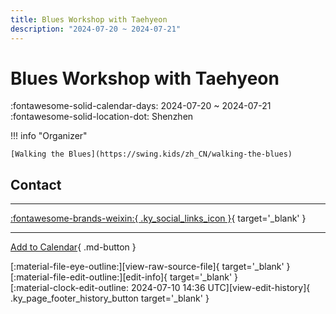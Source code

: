 ```yaml
---
title: Blues Workshop with Taehyeon
description: "2024-07-20 ~ 2024-07-21"
---
```


# Blues Workshop with Taehyeon 

:fontawesome-solid-calendar-days: 2024-07-20 ~ 2024-07-21  
:fontawesome-solid-location-dot: Shenzhen  

!!! info "Organizer"

    [Walking the Blues](https://swing.kids/zh_CN/walking-the-blues)  

## Contact


---

 [:fontawesome-brands-weixin:{ .ky_social_links_icon }](https://mp.weixin.qq.com/s/qd6VmCGYlOyJIiF1T8lQSA){ target='_blank' }

---

[Add to Calendar](https://swing.news/ics/en/2024/zh_CN/blues-workshop-with-taehyeon-2024.ics){ .md-button }

<div class="ky_page_footer" markdown>
<div class="ky_page_footer_trailing" markdown="span">
[:material-file-eye-outline:][view-raw-source-file]{ target='_blank' }
[:material-file-edit-outline:][edit-info]{ target='_blank' }
</div>
<div class="ky_page_footer_leading" markdown="span">
[:material-clock-edit-outline: 2024-07-10 14:36 UTC][view-edit-history]{ .ky_page_footer_history_button target='_blank' }
</div>
</div>

[view-raw-source-file]: https://github.com/swingdance/events/blob/main/2024/zh_CN/blues-workshop-with-taehyeon-2024.json "View Raw Source File"
[edit-info]: https://github.com/swingdance/events/issues/new?assignees=&labels=update+event&projects=&template=03-update_entity.yml&title=%5B2024%2Fzh_CN%5D%20Blues%20Workshop%20with%20Taehyeon&region=zh_CN&year=2024&id=blues-workshop-with-taehyeon-2024&name=Blues%20Workshop%20with%20Taehyeon&org_id=walking-the-blues "Edit Info"

[view-edit-history]: https://github.com/swingdance/events/commits/main/2024/zh_CN/blues-workshop-with-taehyeon-2024.json "View Edit History"

